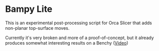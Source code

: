 # Bampy Lite

This is an experimental post-processing script for Orca Slicer that adds non-planar top-surface moves.

Currently it's very broken and more of a proof-of-concept, but it already produces somewhat interesting
results on a Benchy ([Video](https://youtu.be/tXeML5Zc1po?si=JilnR_iBTYLNCKvW))
